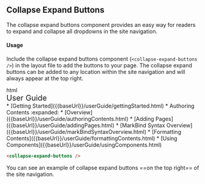 ## Collapse Expand Buttons

 The collapse expand buttons component provides an easy way for readers to expand and collapse all dropdowns in the site navigation.

 #### Usage

 Include the collapse expand buttons component (`<collapse-expand-buttons />`) in the layout file to add the buttons to your page. The collapse expand buttons can be added to any location within the site navigation and will always appear at the top right.

<include src="codeAndOutput.md" boilerplate >
<variable name="highlightStyle">html</variable>
<variable name="code">
<div class="site-nav-top">
  <div class="fw-bold mb-2" style="font-size: 1.25rem;">
    User Guide
  </div>
</div>
<site-nav>
* [Getting Started]({{baseUrl}}/userGuide/gettingStarted.html)
* Authoring Contents :expanded:
  * [Overview]({{baseUrl}}/userGuide/authoringContents.html)
  * [Adding Pages]({{baseUrl}}/userGuide/addingPages.html)
  * [MarkBind Syntax Overview]({{baseUrl}}/userGuide/markBindSyntaxOverview.html)
  * [Formatting Contents]({{baseUrl}}/userGuide/formattingContents.html)
  * [Using Components]({{baseUrl}}/userGuide/usingComponents.html)
</site-nav>
<collapse-expand-buttons />
</variable>
</include>

<!-- Included in syntax cheat sheet -->
<div id="short" class="d-none">

```html
<collapse-expand-buttons />
```

</div>

<!-- Included in readerFacingFeatures.md -->
<div id="examples" class="d-none">

You can see an example of collapse expand buttons ==on the top right== of the site navigation.
</div>